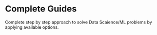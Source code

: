 # Complete Guides
Complete step by step approach to solve Data Scaience/ML problems by applying available options.
